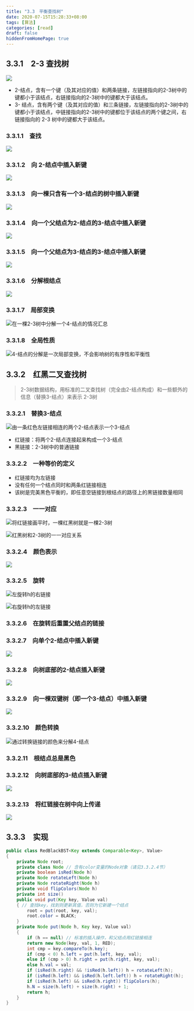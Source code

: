 ```yaml
---
title: "3.3　平衡查找树"
date: 2020-07-15T15:28:33+08:00
tags: [算法]
categories: [read]
draft: false
hiddenFromHomePage: true
---
```


## 3.3.1　2-3 查找树
![](/images/read/algorithms/Image00546.gif)

- 2-结点，含有一个键（及其对应的值）和两条链接，左链接指向的2-3树中的键都小于该结点，右链接指向的2-3树中的键都大于该结点。
- 3- 结点，含有两个键（及其对应的值）和三条链接，左链接指向的2-3树中的键都小于该结点，中链接指向的2-3树中的键都位于该结点的两个键之间，右链接指向的 2-3 树中的键都大于该结点。

### 3.3.1.1　查找
![](/images/read/algorithms/Image00547.gif)
### 3.3.1.2　向 2-结点中插入新键
![](/images/read/algorithms/Image00548.gif)
### 3.3.1.3　向一棵只含有一个3-结点的树中插入新键
![](/images/read/algorithms/Image00549.gif)
### 3.3.1.4　向一个父结点为2-结点的3-结点中插入新键
![](/images/read/algorithms/Image00550.gif)
### 3.3.1.5　向一个父结点为3-结点的3-结点中插入新键
![](/images/read/algorithms/Image00551.gif)
### 3.3.1.6　分解根结点
![](/images/read/algorithms/Image00552.gif)
### 3.3.1.7　局部变换
![](/images/read/algorithms/Image00553.jpg "在一棵2-3树中分解一个4-结点的情况汇总")
### 3.3.1.8　全局性质
![](/images/read/algorithms/Image00554.gif "4-结点的分解是一次局部变换，不会影响树的有序性和平衡性")
## 3.3.2　红黑二叉查找树
>2-3树数据结构，用标准的二叉查找树（完全由2-结点构成）和一些额外的信息（替换3-结点）来表示 2-3树
### 3.3.2.1　替换3-结点
![](/images/read/algorithms/Image00558.gif "由一条红色左链接相连的两个2-结点表示一个3-结点")

- 红链接：将两个2-结点连接起来构成一个3-结点
- 黑链接：2-3树中的普通链接

### 3.3.2.2　一种等价的定义
- 红链接均为左链接
- 没有任何一个结点同时和两条红链接相连
- 该树是完美黑色平衡的，即任意空链接到根结点的路径上的黑链接数量相同

### 3.3.2.3　一一对应
![](/images/read/algorithms/Image00559.jpg "将红链接画平时，一棵红黑树就是一棵2-3树")

![](/images/read/algorithms/Image00560.jpg "红黑树和2-3树的一一对应关系")

### 3.3.2.4　颜色表示
![](/images/read/algorithms/Image00561.jpg)

### 3.3.2.5　旋转
![](/images/read/algorithms/Image00562.jpg "左旋转h的右链接")

![](/images/read/algorithms/Image00563.gif "右旋转h的左链接")

### 3.3.2.6　在旋转后重置父结点的链接

### 3.3.2.7　向单个2-结点中插入新键
![](/images/read/algorithms/Image00564.gif)
### 3.3.2.8　向树底部的2-结点插入新键
![](/images/read/algorithms/Image00565.gif)
### 3.3.2.9　向一棵双键树（即一个3-结点）中插入新键
![](/images/read/algorithms/Image00566.jpg)
### 3.3.2.10　颜色转换
![](/images/read/algorithms/Image00567.jpg "通过转换链接的颜色来分解4-结点")
### 3.3.2.11　根结点总是黑色
### 3.3.2.12　向树底部的3-结点插入新键
![](/images/read/algorithms/Image00568.jpg)
### 3.3.2.13　将红链接在树中向上传递
![](/images/read/algorithms/Image00569.jpg)

## 3.3.3　实现
```java 红黑树的插入算法
public class RedBlackBST<Key extends Comparable<Key>, Value>
{
    private Node root;
    private class Node // 含有color变量的Node对象（请见3.3.2.4节）
    private boolean isRed(Node h)
    private Node rotateLeft(Node h)
    private Node rotateRight(Node h)
    private void flipColors(Node h)
    private int size()
    public void put(Key key, Value val)
    { // 查找key，找到则更新其值，否则为它新建一个结点
        root = put(root, key, val);
        root.color = BLACK;
    }
    private Node put(Node h, Key key, Value val)
    {
        if (h == null) // 标准的插入操作，和父结点用红链接相连
        return new Node(key, val, 1, RED);
        int cmp = key.compareTo(h.key);
        if (cmp < 0) h.left = put(h.left, key, val);
        else if (cmp > 0) h.right = put(h.right, key, val);
        else h.val = val;
        if (isRed(h.right) && !isRed(h.left)) h = rotateLeft(h);
        if (isRed(h.left) && isRed(h.left.left)) h = rotateRight(h);
        if (isRed(h.left) && isRed(h.right)) flipColors(h);
        h.N = size(h.left) + size(h.right) + 1;
        return h;
    }
}
```